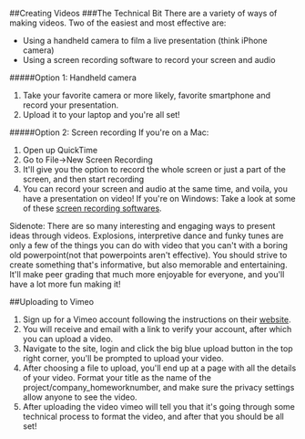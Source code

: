 ##Creating Videos
###The Technical Bit
There are a variety of ways of making videos. Two of the easiest and most effective are:
* Using a handheld camera to film a live presentation (think iPhone camera)
* Using a screen recording software to record your screen and audio

#####Option 1: Handheld camera
1. Take your favorite camera or more likely, favorite smartphone and record your presentation. 
2. Upload it to your laptop and you're all set!

#####Option 2: Screen recording
If you're on a Mac:
1. Open up QuickTime
2. Go to File->New Screen Recording
3. It'll give you the option to record the whole screen or just a part of the screen, and then start recording
4. You can record your screen and audio at the same time, and voila, you have a presentation on video!
If you're on Windows:
Take a look at some of these [screen recording softwares](http://www.hongkiat.com/blog/win-screen-recording-softwares/).

Sidenote: There are so many interesting and engaging ways to present ideas through videos. Explosions, interpretive dance and funky tunes are only a few of the things you can do with video that you can't with a boring old powerpoint(not that powerpoints aren't effective). You should strive to create something that's informative, but also memorable and entertaining. It'll make peer grading that much more enjoyable for everyone, and you'll have a lot more fun making it!  

##Uploading to Vimeo

1. Sign up for a Vimeo account following the instructions on their [website](https://vimeo.com/).
2. You will receive and email with a link to verify your account, after which you can upload a video.
3. Navigate to the site, login and click the big blue upload button in the top right corner, you'll be prompted to upload your video. 
4. After choosing a file to upload, you'll end up at a page with all the details of your video. Format your title as the name of the project/company_homeworknumber, and make sure the privacy settings allow anyone to see the video.
5. After uploading the video vimeo will tell you that it's going through some technical process to format the video, and after that you should be all set!
